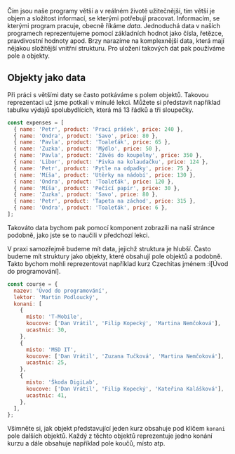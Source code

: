 Čím jsou naše programy větší a v reálném životě užitečnější, tím větší je objem a složitost informací, se kterými potřebují pracovat. Informacím, se kterými program pracuje, obecně říkáme _data_. Jednoduchá data v naších programech reprezentujeme pomocí základních hodnot jako čísla, řetězce, pravdivostní hodnoty apod. Brzy narazíme na komplexnější data, která mají nějakou složitější vnitřní strukturu. Pro uložení takových dat pak používáme pole a objekty. 

## Objekty jako data

Při práci s většími daty se často potkáváme s polem objektů. Takovou reprezentaci už jsme potkali v minulé lekci. Můžete si představit například tabulku výdajů spolubydlících, která má 13 řádků a tři sloupečky. 

```js
const expenses = [
  { name: 'Petr', product: 'Prací prášek', price: 240 },
  { name: 'Ondra', product: 'Savo', price: 80 },
  { name: 'Pavla', product: 'Toaleťák', price: 65 },
  { name: 'Zuzka', product: 'Mýdlo', price: 50 },
  { name: 'Pavla', product: 'Závěs do koupelny', price: 350 },
  { name: 'Libor', product: 'Pivka na kolaudačku', price: 124 },
  { name: 'Petr', product: 'Pytle na odpadky', price: 75 },
  { name: 'Míša', product: 'Utěrky na nádobí', price: 130 },
  { name: 'Ondra', product: 'Toaleťák', price: 120 },
  { name: 'Míša', product: 'Pečící papír', price: 30 },
  { name: 'Zuzka', product: 'Savo', price: 80 },
  { name: 'Petr', product: 'Tapeta na záchod', price: 315 },
  { name: 'Ondra', product: 'Toaleťák', price: 6 },
];
```

Takováto data bychom pak pomocí komponent zobrazili na naší stránce podobně, jako jste se to naučili v předchozí lekci. 

V praxi samozřejmě budeme mít data, jejichž struktura je hlubší. Často budeme mít struktury jako objekty, které obsahují pole objektů a podobně. Takto bychom mohli reprezentovat například kurz Czechitas jménem :i[Úvod do programování].

```js
const course = {
  nazev: 'Úvod do programování',
  lektor: 'Martin Podloucký',
  konani: [
    {
      misto: 'T-Mobile',
      koucove: ['Dan Vrátil', 'Filip Kopecký', 'Martina Nemčoková'],
      ucastnic: 30,
    },
    {
      misto: 'MSD IT',
      koucove: ['Dan Vrátil', 'Zuzana Tučková', 'Martina Nemčoková'],
      ucastnic: 25,
    },
    {
      misto: 'Škoda DigiLab',
      koucove: ['Dan Vrátil', 'Filip Kopecký', 'Kateřina Kalášková'],
      ucastnic: 41,
    },
  ],
};
```

Všimněte si, jak objekt představující jeden kurz obsahuje pod klíčem `konani` pole dalších objektů. Každý z těchto objektů reprezentuje jedno konání kurzu a dále obsahuje například pole koučů, místo atp.
